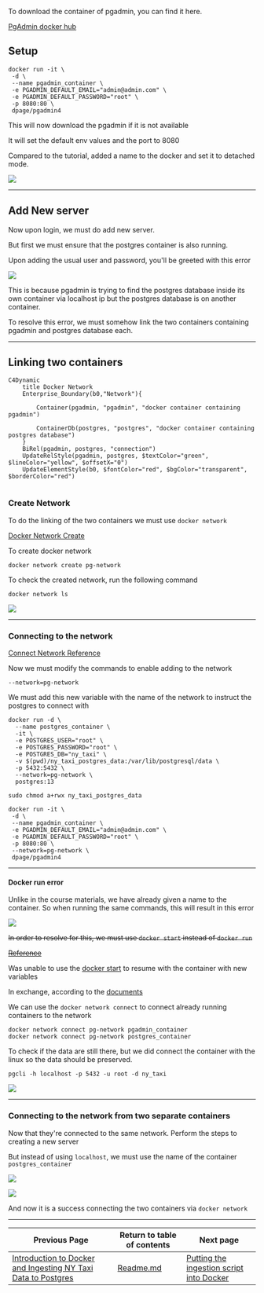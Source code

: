 To download the container of pgadmin, you can find it here.

[PgAdmin docker hub](https://hub.docker.com/r/dpage/pgadmin4/)

## Setup

```shell
docker run -it \
 -d \
 --name pgadmin_container \
 -e PGADMIN_DEFAULT_EMAIL="admin@admin.com" \
 -e PGADMIN_DEFAULT_PASSWORD="root" \
 -p 8080:80 \
 dpage/pgadmin4
```

This will now download the pgadmin if it is not available

It will set the default env values and the port to 8080

Compared to the tutorial, added a name to the docker and set it to detached mode.

![](https://i.imgur.com/tBgYlSV.png)

---

## Add New server

Now upon login, we must do add new server.

But first we must ensure that the postgres container is also running.

Upon adding the usual user and password, you'll be greeted with this error

![](https://i.imgur.com/y2PHFTN.png)

This is because pgadmin is trying to find the postgres database inside its own container via
localhost ip but the postgres database is on another container.

To resolve this error, we must somehow link the two containers containing
pgadmin and postgres database each.

---

## Linking two containers

```mermaid
C4Dynamic
    title Docker Network
    Enterprise_Boundary(b0,"Network"){
    
        Container(pgadmin, "pgadmin", "docker container containing pgadmin")
        
        ContainerDb(postgres, "postgres", "docker container containing postgres database")
    }
    BiRel(pgadmin, postgres, "connection")
    UpdateRelStyle(pgadmin, postgres, $textColor="green", $lineColor="yellow", $offsetX="0")
    UpdateElementStyle(b0, $fontColor="red", $bgColor="transparent", $borderColor="red")
    
```

### Create Network

To do the linking of the two containers we must use `docker network`

[Docker Network Create](https://docs.docker.com/engine/reference/commandline/network_create/)

To create docker network

```shell
docker network create pg-network
```

To check the created network, run the following command

```shell
docker network ls
```

![](https://i.imgur.com/b45ak6F.png)

---

### Connecting to the network

[Connect Network Reference](https://docs.docker.com/engine/reference/commandline/network_create/#examples)

Now we must modify the commands to enable adding to the network

`--network=pg-network`

We must add this new variable with the name of the network to instruct
the postgres to connect with

```shell
docker run -d \
  --name postgres_container \
  -it \
  -e POSTGRES_USER="root" \
  -e POSTGRES_PASSWORD="root" \
  -e POSTGRES_DB="ny_taxi" \
  -v $(pwd)/ny_taxi_postgres_data:/var/lib/postgresql/data \
  -p 5432:5432 \
  --network=pg-network \
  postgres:13

sudo chmod a+rwx ny_taxi_postgres_data
```

```shell
docker run -it \
 -d \
 --name pgadmin_container \
 -e PGADMIN_DEFAULT_EMAIL="admin@admin.com" \
 -e PGADMIN_DEFAULT_PASSWORD="root" \
 -p 8080:80 \
 --network=pg-network \
 dpage/pgadmin4
```

---

#### Docker run error

Unlike in the course materials, we have already given a name to the container.
So when running the same commands, this will result in this error

![](https://i.imgur.com/ZxebyVA.png)

~~In order to resolve for this, we must use `docker start` instead of `docker run`~~

~~[Reference](https://www.baeldung.com/ops/docker-name-already-in-use#restarting_container)~~

Was unable to use the [docker start](https://docs.docker.com/engine/reference/commandline/start/) to resume with the
container with new variables

In exchange, according to
the [documents](https://docs.docker.com/engine/reference/commandline/network_connect/#examples)

We can use the `docker network connect` to connect already running containers to the network

```shell
docker network connect pg-network pgadmin_container
docker network connect pg-network postgres_container
```

To check if the data are still there, but we did connect the container with the linux so the data should be preserved.

```shell
pgcli -h localhost -p 5432 -u root -d ny_taxi
```

![](https://i.imgur.com/M4cHYmV.png)

---

### Connecting to the network from two separate containers

Now that they're connected to the same network. Perform the steps to creating a new server

But instead of using `localhost`, we must use the name of the container `postgres_container`

![](https://i.imgur.com/B7i7zvp.png)

![](https://i.imgur.com/mUKtrio.png)

And now it is a success connecting the two containers via `docker network`

---

| Previous Page                                                                                                          | Return to table of contents | Next page                                                                             |
|------------------------------------------------------------------------------------------------------------------------|-----------------------------|---------------------------------------------------------------------------------------|
| [Introduction to Docker and Ingesting NY Taxi Data to Postgres](1_2_1_to_1_2_2_Introduction_to_docker_and_postgres.md) | [Readme.md](README.md)      | [Putting the ingestion script into Docker](1_2_4_Dockerizing_the_Ingestion_Script.md) |